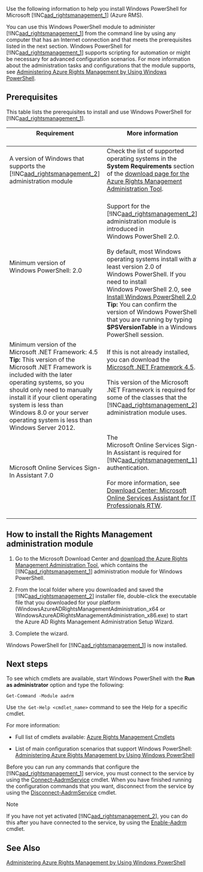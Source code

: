 Use the following information to help you install Windows PowerShell for Microsoft [!INC[aad_rightsmanagement_1](../Token/aad_rightsmanagement_1_md.md)] (Azure RMS).

You can use this Windows PowerShell module to administer [!INC[aad_rightsmanagement_1](../Token/aad_rightsmanagement_1_md.md)] from the command line by using any computer that has an Internet connection and that meets the prerequisites listed in the next section. Windows PowerShell for [!INC[aad_rightsmanagement_1](../Token/aad_rightsmanagement_1_md.md)] supports scripting for automation or might be necessary for advanced configuration scenarios. For more information about the administration tasks and configurations that the module supports, see [Administering Azure Rights Management by Using Windows PowerShell](../Topic/Administering_Azure_Rights_Management_by_Using_Windows_PowerShell.md).

## Prerequisites
This table lists the prerequisites to install and use Windows PowerShell for [!INC[aad_rightsmanagement_1](../Token/aad_rightsmanagement_1_md.md)].

|Requirement <br /> <br />|More information <br /> <br />|
|---------------|--------------------|
|A version of Windows that supports the [!INC[aad_rightsmanagement_2](../Token/aad_rightsmanagement_2_md.md)] administration module <br /> <br />|Check the list of supported operating systems in the **System Requirements** section of the [download page for the Azure Rights Management Administration Tool](http://go.microsoft.com/fwlink/?LinkId=257721). <br /> <br />|
|Minimum version of Windows PowerShell: 2.0 <br /> <br />|Support for the [!INC[aad_rightsmanagement_2](../Token/aad_rightsmanagement_2_md.md)] administration module is introduced in Windows PowerShell 2.0. <br /> <br />By default, most Windows operating systems install with at least version 2.0 of Windows PowerShell. If you need to install Windows PowerShell 2.0, see [Install Windows PowerShell 2.0](http://msdn.microsoft.com/library/ff637750.aspx). **Tip:** You can confirm the version of Windows PowerShell that you are running by typing **$PSVersionTable** in a Windows PowerShell session. <br />|
|Minimum version of the Microsoft .NET Framework: 4.5 **Tip:** This version of the Microsoft .NET Framework is included with the later operating systems, so you should only need to manually install it if your client operating system is less than Windows 8.0 or your server operating system is less than Windows Server 2012. <br />|If this is not already installed, you can download the [Microsoft .NET Framework 4.5](http://www.microsoft.com/download/details.aspx?id=30653). <br /> <br />This version of the Microsoft .NET Framework is required for some of the classes that the [!INC[aad_rightsmanagement_2](../Token/aad_rightsmanagement_2_md.md)] administration module uses. <br /> <br />|
|Microsoft Online Services Sign-In Assistant 7.0 <br /> <br />|The Microsoft Online Services Sign-In Assistant is required for [!INC[aad_rightsmanagement_1](../Token/aad_rightsmanagement_1_md.md)] authentication. <br /> <br />For more information, see [Download Center: Microsoft Online Services Assistant for IT Professionals RTW](http://www.microsoft.com/en-us/download/details.aspx?id=41950). <br /> <br />|

## How to install the Rights Management administration module

1. Go to the Microsoft Download Center and [download the Azure Rights Management Administration Tool](https://go.microsoft.com/fwlink/?LinkId=257721), which contains the [!INC[aad_rightsmanagement_1](../Token/aad_rightsmanagement_1_md.md)] administration module for Windows PowerShell.

2. From the local folder where you downloaded and saved the [!INC[aad_rightsmanagement_2](../Token/aad_rightsmanagement_2_md.md)] installer file, double-click the executable file that you downloaded for your platform (WindowsAzureADRightsManagementAdministration_x64 or WindowsAzureADRightsManagementAdministration_x86.exe) to start the Azure AD Rights Management Administration Setup Wizard.

3. Complete the wizard.

Windows PowerShell for [!INC[aad_rightsmanagement_1](../Token/aad_rightsmanagement_1_md.md)] is now installed.

## Next steps
To see which cmdlets are available, start Windows PowerShell with the **Run as administrator** option and type the following:

```
Get-Command -Module aadrm
```
Use `the Get-Help <cmdlet_name>` command to see the Help for a specific cmdlet.

For more information:

- Full list of cmdlets available: [Azure Rights Management Cmdlets](https://msdn.microsoft.com/library/windowsazure/dn629398.aspx)

- List of main configuration scenarios that support Windows PowerShell: [Administering Azure Rights Management by Using Windows PowerShell](../Topic/Administering_Azure_Rights_Management_by_Using_Windows_PowerShell.md)

Before you can run any commands that configure the [!INC[aad_rightsmanagement_1](../Token/aad_rightsmanagement_1_md.md)] service, you must connect to the  service by using the [Connect-AadrmService](https://msdn.microsoft.com/library/windowsazure/dn629415.aspx) cmdlet. When you have finished running the configuration commands that you want, disconnect from the service by using the [Disconnect-AadrmService](https://msdn.microsoft.com/library/windowsazure/dn629416.aspx) cmdlet.

> [!NOTE]
> If you have not yet activated [!INC[aad_rightsmanagement_2](../Token/aad_rightsmanagement_2_md.md)], you can do this after you have connected to the service, by using the [Enable-Aadrm](https://msdn.microsoft.com/library/windowsazure/dn629412.aspx) cmdlet.

## See Also
[Administering Azure Rights Management by Using Windows PowerShell](../Topic/Administering_Azure_Rights_Management_by_Using_Windows_PowerShell.md)

